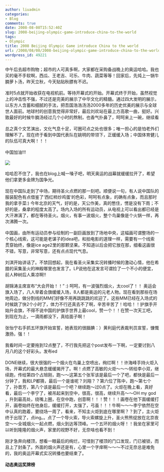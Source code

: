 ```yaml
---
author: liuadmin
categories:
- Blog
comments: true
date: 2008-08-08T15:52:40Z
slug: 2008-beijing-olympic-game-introduce-china-to-the-world
tags:
- Olympic
title: 2008 Beijing Olympic Game introduce China to the world
url: /2008/08/08/2008-beijing-olympic-game-introduce-china-to-the-world/
wordpress_id: 49221
---
```


中午后去超市购物；超市的人可真多啊，大家都在采购备战晚上的奥运哈哈。我也买的毫不手软啊，西瓜、王老吉、可乐、牛肉、蔬菜等等！回家后，先炖上一锅牛腩萝卜汤，昨天立秋，今天贴贴秋膘有不迟。<br /><br />准时5点就开始收获在电视机前。等待开幕式的开始。开幕式终于开始，虽然视觉上的冲击性不强，不过还是完美的展示了中华文化的精髓。通过四大发明的展示，以东方人含蓄和细腻的手法，把吾国浩浩汤汤2000多年的历史优美的展示与全球世人面前。地球村的创意我觉得非常好，最后刘欢站在最上方高歌一曲，挺好。兴致最好的时候牛腩汤经过几个小时的熬制，也香气扑鼻了，呵呵来上一碗，继续看<br /><br />总之真个文艺演出，文化气息十足，可圈可点之处也很多；唯一担心的是怕老外们理解不了。现在终于看到中国代表队在姚明的带领下，正缓缓入场；中国体育健儿的队伍可真大啊！！！<br /><br />中国加油!!! <br /><br />![](http://www.jxcn.cn/mmsource/image/2008-2-28/U1565P1T1D14341297F21DT20071120190907.jpg)<br /><br />哈哈忍不住了，我也在blog上喊一嗓子吧，明天奥运的战幕就缓缓拉开了，希望他们拿更多金牌为国争光。<br /><br />现在中国队走到了中场，期待圣火点燃的那一刻吧。顺便说一句，有人说中国队的服装配色有点借鉴了‘西红柿炒鸡蛋’的色彩，呵呵有点象，的确有点象，而且那时我的拿手菜:) 今年北京的天气，好的是，天公作美，真的憋住，愣是没有下雨；不好的是，桑拿的程度太高了。场内入场的所有运动员，从电视上可以看出都已经是大汗淋漓了，都在等待圣火。烟火，有事一波烟火，整个鸟巢像是个火锅一样，再次沸腾一次。<br /><br />中国画，由所有运动员参与绘制的一副巨画放到了场地中央，这幅画可谓整场的一个核心线索，这可能是老谋子的idea吧，和拍电影的道理一样，需要有一个线索贯穿始终，像是ice age2里的那颗坚果。不知道以后会把它放在那，细看这画很不错，写意，非常写意，还有点点现代气息。<br /><br />刘淇开始讲话了。不禁回想起，我在看圣火采集实况转播时候的激动心情，他在希腊的采集圣火的神殿哪里也发言了。LP说他在这发言可谓捡了一个不小的便宜，前人种树后人乘凉啊!!<br /><br />胡锦涛主席宣布“大会开始！！” :) 呵呵，有一波强烈烟火，太cool了！！ 奥运会旗入场了，八人举着会旗缓缓入场，8人都是奥运的元老人物。现在看到那些在场地周边，做分割线的MM们好像不用再跳跳跳的欢迎了，这些MM已经在入场式的时候跳了快2个小时了，体力不行还真去不了啊，辛苦辛苦了！哈哈！！护旗手开始升会旗，不得不说中国的护旗手世界上最cool，赞一个！！在赞一次天工吧，到现在为止，一滴雨都没下，真给面子啊！<br /><br />张怡宁右手抓五环旗开始宣誓，她表现的很腼腆：）黄利庭代表裁判员宣誓，慷慨激扬，强！！<br /><br />我看时间一定要拖到12点整了，不行我先把这个post发布一下啊，一定要讨到八月八的这个好彩头。发布ed<br /><br />DONE继续，很大很强的一个烟火在鸟巢上空喷出，绚烂啊！！许海峰手持火炬入场，开幕式的最大悬念缓缓揭开了。啊！点燃了高敏的火炬～～～转给李小双，继续跑，传给第四个占旭刚，跑～～这第五个张军该是最后一个了吧，都快是最后一分钟了，我和LP都猜，最后一个是谁呢？刘翔？？第六位了陈中，跑～第七个了，孙晋芳，第八个该是最后一个吧？继续跑～过0点了。火炬在晚上看，真好看，最后一个李宁了，被吊起来到空中，很高，很高，继续升高～～OH my god ，升到最高处，绕嘴上圈，在空中跑，创意啊！！！赞！！！画卷在他下面缓缓打开，画卷始终在他身后，缓缓打开，太强了，弓虽！！！牛啊～～～李宁依然在空中认真的跑着，要绕场一周了，看来，不知主火炬到底在哪里啊？？到了，主火炬终于出现了，点ing。。点了一个导火索，导火索螺旋上升，圣火熊熊绽放在北京夜空～～全城烟火一起点燃，烟火到达等顶峰。一个五环的烟火呀！！我坐在家里可以听到隆隆的烟火声，家里的视野不好，无奈啥也看不到！<br /><br />刚才急奔向楼顶，想看一眼最后的绚烂，可惜到了楼顶的门口发现，门已被锁，而且上了封条了。外面的烟火声还是有，心里一个字痒啊～～～不过无奈总是难免的，我的奥运开幕式实况转播也要结束了。<br /><br />**动态奥运奖牌榜**<br />
